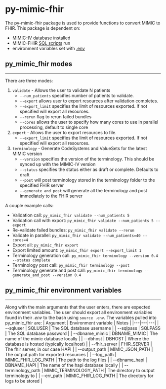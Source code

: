 
py-mimic-fhir
==========

The py-mimic-fhir package is used to provide functions to convert MIMIC to FHIR. This package is dependent on:
- [MIMIC-IV](https://physionet.org/content/mimiciv/1.0/) database installed
- MIMIC-FHIR [SQL scripts](https://github.com/kind-lab/mimic-fhir/blob/main/sql/create_fhir_tables.sql) run
- environment variables set with [.env](https://github.com/kind-lab/mimic-fhir/blob/main/.env.example)

## py_mimic_fhir modes
------------------------
There are three modes:
1. `validate` - Allows the user to validate N patients
    - `--num_patients` specifies number of patients to validate.
    - `--export` allows user to export resources after validation completes.
    - `--export_limit` specifies the limit of resources exported. If not specified will export all resources.
    - `--rerun` flag to rerun failed bundles 
    - `--cores` allows the user to specify how many cores to use in parallel processing, default to single core
2. `export` - Allows the user to export resources to file. 
    - `--export_limit` specifies the limit of resources exported. If not specified will export all resources.
3. `terminology` - Generate CodeSystems and ValueSets for the latest MIMIC version
    - `--version` specifies the version of the terminology. This should be synced up with the MIMIC-IV version
    - `--status` specifies the status either as draft or complete. Defaults to draft
    - `--post` will post terminology stored in the terminology folder to the specified FHIR server
    - `--generate_and_post` will generate all the terminology and post immediately to the FHIR server

A couple example calls:
- Validation call: `py_mimic_fhir validate --num_patients 5`
- Validation call with export: `py_mimic_fhir validate --num_patients 5 --export`
- Re-validate failed bundles: `py_mimic_fhir validate --rerun`
- Validate in parallel: `py_mimic_fhir validate --num_patients=40 --cores=4`
- Export all: `py_mimic_fhir export`
- Export limited amount: `py_mimic_fhir export --export_limit 1`
- Terminology generation call: `py_mimic_fhir terminology --version 0.4 --status complete`
- Terminology post call: `py_mimic_fhir terminology --post`
- Terminology generate and post call: `py_mimic_fhir terminology --generate_and_post --version 0.4`


## py_mimic_fhir environment variables
--------------------------------------
Along with the main arguments that the user enters, there are expected environment variables. The user should export all environment variables found in their *.env* to the bash using `source .env`. The variables pulled into py_mimic_fhir are:
| Argument  | Environment variable  |  Notes |
|---|---|---|
| --sqluser | SQLUSER | The SQL database username |
| --sqlpass | SQLPASS | The SQL database password |
| --dbname_mimic | DBNAME_MIMIC | The name of the mimic database locally |
| --dbhost | DBHOST | Where the database is hosted (typically localhost) |
| --fhir_server | FHIR_SERVER | The fhir server, in our case HAPI |
| --output_path | MIMIC_JSON_PATH | The output path for exported resources |
| --log_path | MIMIC_FHIR_LOG_PATH | The path to the log files |
| --dbname_hapi | DBNAME_HAPI | The name of the hapi database locally |
| --terminology_path | MIMIC_TERMINOLOGY_PATH | The directory to output terminology to |
| --err_path | MIMIC_FHIR_LOG_PATH | The directory for logs to be stored |

